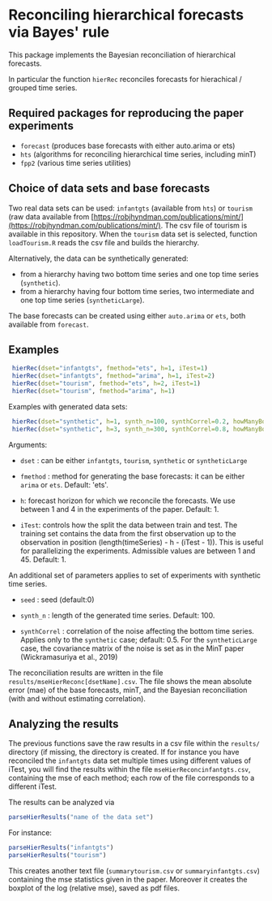 # Reconciling hierarchical forecasts via Bayes' rule

This package implements  the Bayesian reconciliation of hierarchical forecasts.

In particular the function `hierRec` reconciles forecasts for hierachical / grouped time series.


## Required packages for reproducing the paper experiments

* `forecast` (produces base forecasts with either auto.arima or ets)
* `hts`   (algorithms for reconciling hierarchical time series, including minT)
* `fpp2`  (various time series utilities)


## Choice of data sets and base forecasts
Two real data sets can be used: `infantgts` (available from `hts`) or `tourism` (raw data available from [https://robjhyndman.com/publications/mint/](https://robjhyndman.com/publications/mint/). The csv file of tourism is available in this repository. When the   `tourism` data set is selected, function `loadTourism.R` reads the csv file and builds the hierarchy.

Alternatively, the data can be synthetically generated:
* from a hierarchy having two bottom time series and one top time series  (`synthetic`).
* from a hierarchy having four bottom time series, two intermediate and one top time series  (`syntheticLarge`).

The base forecasts can be created using either `auto.arima` or `ets`, both available from `forecast`.

## Examples

```R
 hierRec(dset="infantgts", fmethod="ets", h=1, iTest=1) 
 hierRec(dset="infantgts", fmethod="arima", h=1, iTest=2) 
 hierRec(dset="tourism", fmethod="ets", h=2, iTest=1)
 hierRec(dset="tourism", fmethod="arima", h=1) 
```


Examples with generated data sets:
```R
 hierRec(dset="synthetic", h=1, synth_n=100, synthCorrel=0.2, howManyBottom=2) 
 hierRec(dset="synthetic", h=3, synth_n=300, synthCorrel=0.8, howManyBottom=4)  
```
Arguments:

* `dset` : can be either `infantgts`, `tourism`, `synthetic` or `syntheticLarge` 

* `fmethod` : method for generating the base forecasts: it can be either `arima` or `ets`. Default: 'ets'.

* `h`: forecast horizon for which we reconcile the forecasts. We use between 1 and 4 in the experiments of the paper.
Default: 1.

* `iTest`: controls how the split the data between train and test. The training set contains the data from the first observation up to the observation in position (length(timeSeries) - h - (iTest - 1)). This is useful for parallelizing the experiments. Admissible values are between 1 and 45. Default: 1.

An additional set of parameters applies to set of experiments with synthetic time series.

* `seed` : seed (default:0)

* `synth_n` : length of the generated time series. Default: 100.

* `synthCorrel` : correlation of the noise affecting the bottom time series. Applies only to the `synthetic` case; default: 0.5.
For the `syntheticLarge` case, the covariance matrix of the noise is set as in the MinT paper (Wickramasuriya et al., 2019)



The reconciliation results  are written in the file `results/mseHierReconc[dsetName].csv`.
The file shows the mean absolute error (mae) of the base forecasts, minT, and the Bayesian reconciliation (with and without estimating correlation). 


## Analyzing the results
The previous functions save the raw results in a csv file within the `results/` directory (if missing, the directory is created.
If for instance you have reconciled the `infantgts` data set multiple times using different values of iTest, you will find the results within the file `mseHierReconcinfantgts.csv`, containing the mse of each method; each row of the file corresponds to a different iTest.

The results can be analyzed via
```R
parseHierResults("name of the data set")
```
For instance:

```R
parseHierResults("infantgts")
parseHierResults("tourism")
```

This creates another text file (`summarytourism.csv` or `summaryinfantgts.csv`) containing the mse statistics given in the paper. Moreover it creates the boxplot of the log (relative mse), saved as pdf files.




